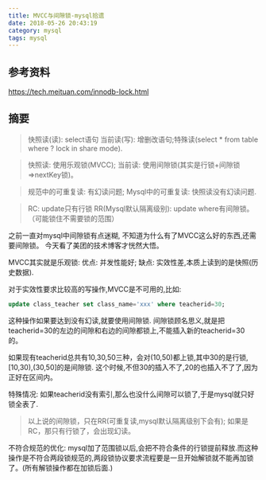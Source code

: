 ```yaml
---
title: MVCC与间隙锁-mysql拾遗
date: 2018-05-26 20:43:19
category: mysql
tags: mysql
---
```


## 参考资料
https://tech.meituan.com/innodb-lock.html

## 摘要
> 快照读(读): select语句
当前读(写): 增删改语句;特殊读(select * from table where ? lock in share mode).

> 快照读: 使用乐观锁(MVCC);
当前读: 使用间隙锁(其实是行锁+间隙锁=>nextKey锁)。

> 规范中的可重复读: 有幻读问题;
Mysql中的可重复读: 快照读没有幻读问题.

> RC: update只有行锁
RR(Mysql默认隔离级别): update where有间隙锁。（可能锁住不需要锁的范围）


之前一直对mysql中间隙锁有点迷糊, 不知道为什么有了MVCC这么好的东西,还需要间隙锁。
今天看了美团的技术博客才恍然大悟。

MVCC其实就是乐观锁:
优点: 并发性能好;
缺点: 实效性差,本质上读到的是快照(历史数据).

对于实效性要求比较高的写操作,MVCC是不可用的,比如:
```sql
update class_teacher set class_name='xxx' where teacherid=30;
```

这种操作如果要达到没有幻读,就要使用间隙锁.
间隙锁顾名思义,就是把teacherid=30的左边的间隙和右边的间隙都锁上,不能插入新的teacherid=30的。

如果现有teacherid总共有10,30,50三种，会对(10,50)都上锁,其中30的是行锁,[10,30),(30,50]的是间隙锁.
这个时候,不但30的插入不了,20的也插入不了了,因为正好在区间内。

特殊情况: 如果teacherid没有索引,那么也没什么间隙可以锁了,于是mysql就只好锁全表了.

> 以上说的间隙锁，只在RR(可重复读,mysql默认隔离级别下会有);
如果是RC，那只有行锁了，会出现幻读。

不符合规范的优化:
mysql加了范围锁以后,会把不符合条件的行锁提前释放.而这种操作是不符合两段锁规范的,两段锁协议要求流程要是一旦开始解锁就不能再加锁了。(所有解锁操作都在加锁后面.)